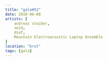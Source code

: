 ```yaml
---
title: "gala#52"
date: 2010-06-08
artists: [
    andreas stoiber,
    noid,
    diaf,
    Mountain Electroacoustic Laptop Ensemble
]
location: "brut"
tags: [gala]
---
```

